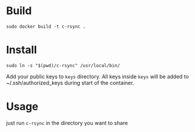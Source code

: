 # Build

```
sudo docker build -t c-rsync .
```

# Install

```
sudo ln -s "$(pwd)/c-rsync" /usr/local/bin/
```

Add your public keys to `keys` directory. All keys inside `keys` will be
added to ~/.ssh/authorized_keys during start of the container.

# Usage

just run `c-rsync` in the directory you want to share

